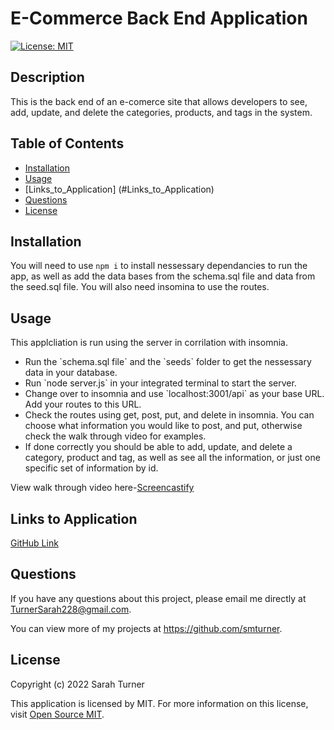 # E-Commerce Back End Application  

[![License: MIT](https://img.shields.io/badge/License-MIT-yellow.svg)](https://opensource.org/licenses/MIT)  

## Description
This is the back end of an e-comerce site that allows developers to see, add, update, and delete the categories, products, and tags in the system.

## Table of Contents
- [Installation](#installation)
- [Usage](#usage)
- [Links_to_Application] (#Links_to_Application)
- [Questions](#questions)
- [License](#license)  

## Installation
You will need to use `npm i` to install nessessary dependancies to run the app, as well as add the data bases from the schema.sql file and data from the seed.sql file. You will also need insomina to use the routes.

## Usage
This applcliation is run using the server in corrilation with insomnia.
<ul>
<li>Run the `schema.sql file` and the `seeds` folder to get the nessessary data in your database.</li>
<li>Run `node server.js` in your integrated terminal to start the server.</li>
<li>Change over to insomnia and use `localhost:3001/api` as your base URL. Add your routes to this URL.</li>
<li>Check the routes using get, post, put, and delete in insomnia. You can choose what information you would like to post, and put, otherwise check the walk through video for examples.</li>
<li>If done correctly you should be able to add, update, and delete a category, product and tag, as well as see all the information, or just one specific set of information by id.</li>
</ul>

View walk through video here-[Screencastify]()

## Links to Application
<a href="https://github.com/smturner/e_commerce_back_end">GitHub Link</a>

## Questions  
If you have any questions about this project, please email me directly at TurnerSarah228@gmail.com.

You can view more of my projects at https://github.com/smturner.

## License
Copyright (c) 2022 Sarah Turner

This application is licensed by MIT. For more information on this license, visit <a href= "(https://opensource.org/licenses/MIT)">Open Source MIT</a>.  